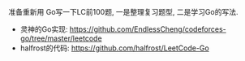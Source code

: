 
准备重新用 Go写一下LC前100题, 一是整理复习题型, 二是学习Go的写法.

- 灵神的Go实现: <https://github.com/EndlessCheng/codeforces-go/tree/master/leetcode>
- halfrost的代码: <https://github.com/halfrost/LeetCode-Go>
